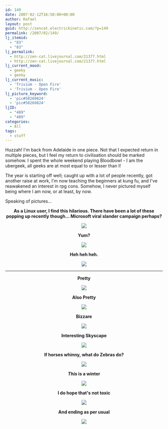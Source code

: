 ```yaml
---
id: 149
date: 2007-02-12T16:50:00+00:00
author: Rafael
layout: post
guid: http://zencat.electrickinetic.com/?p=149
permalink: /2007/02/149/
lj_itemid:
  - "83"
  - "83"
lj_permalink:
  - http://zen-cat.livejournal.com/21377.html
  - http://zen-cat.livejournal.com/21377.html
lj_current_mood:
  - geeky
  - geeky
lj_current_music:
  - 'Trivium - Open Fire'
  - 'Trivium - Open Fire'
lj_picture_keyword:
  - 'pic#58269824'
  - 'pic#58269824'
ljID:
  - "489"
  - "489"
categories:
  - All
tags:
  - stuff
---
```

Huzzah! I'm back from Adelaide in one piece. Not that I expected return in multiple pieces, but I feel my return to civilisation should be marked somehow. I spent the whole weekend playing Bloodbowl - I am the ubergeek, all geeks are at most equal to or lesser than I!

The year is starting off well; caught up with a lot of people recently, got another raise at work, I'm now teaching the beginners at kung fu, and I've reawakened an interest in rpg cons. Somehow, I never pictured myself being where I am now, or at least, by now.

Speaking of pictures...

<!--more First 3 humourous, the rest just interesting-->

<b><center>
As a Linux user, I find this hilarious. There have been a lot of these popping up recently though... Microsoft viral slander campaign perhaps?

<img src="http://img.photobucket.com/albums/v384/zen_cat/1157960476967.jpg">


Yum?

<img src="http://img.photobucket.com/albums/v384/zen_cat/IM001363.jpg">


Heh heh heh. 

<img src="http://img.photobucket.com/albums/v384/zen_cat/382182185_7fe0d6af04.jpg">


-------


Pretty

<img src="http://img.photobucket.com/albums/v384/zen_cat/Wind_by_ZWIR.jpg">


Also Pretty

<img src="http://img.photobucket.com/albums/v384/zen_cat/StephaneCoutelli.jpg">


Bizzare

<img src="http://img.photobucket.com/albums/v384/zen_cat/Snegoviki3.jpg">


Interesting Skyscape

<img src="http://img.photobucket.com/albums/v384/zen_cat/mcnaught3_kemppainen.jpg">


If horses whinny, what do Zebras do?

<img src="http://img.photobucket.com/albums/v384/zen_cat/kez_atveres_19.jpg">


<i>This</i> is a winter

<img src="http://img.photobucket.com/albums/v384/zen_cat/ice10.jpg">


I do hope that's not toxic

<img src="http://img.photobucket.com/albums/v384/zen_cat/colors.jpg">


And ending as per usual

<img src="http://img.photobucket.com/albums/v384/zen_cat/image001.jpg">
</b></center>